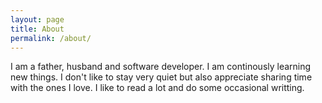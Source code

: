 ```yaml
---
layout: page
title: About
permalink: /about/
---
```


I am a father, husband and software developer. I am continously learning new
things. I don't like to stay very quiet but also appreciate sharing time with
the ones I love. I like to read a lot and do some occasional writting.

